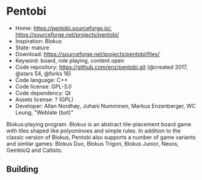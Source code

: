 # Pentobi

- Home: https://pentobi.sourceforge.io/, https://sourceforge.net/projects/pentobi/
- Inspiration: Blokus
- State: mature
- Download: https://sourceforge.net/projects/pentobi/files/
- Keyword: board, role playing, content open
- Code repository: https://github.com/enz/pentobi.git (@created 2017, @stars 54, @forks 16)
- Code language: C++
- Code license: GPL-3.0
- Code dependency: Qt
- Assets license: ? (GPL)
- Developer: Allan Nordhøy, Juhani Numminen, Markus Enzenberger, WC Leung, "Weblate (bot)"

Blokus‐playing program. Blokus is an abstract tile-placement board game with tiles shaped like polyominoes and simple rules.
In addition to the classic version of Blokus, Pentobi also supports a number of game variants and similar games: Blokus Duo, Blokus Trigon, Blokus Junior, Nexos, GembloQ and Callisto.

## Building
